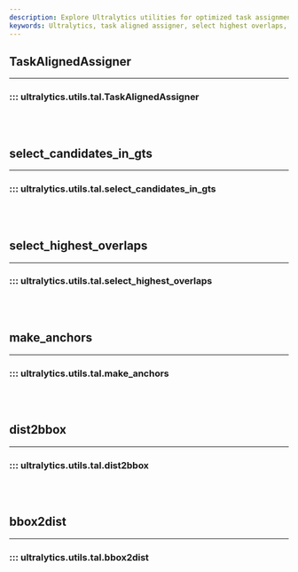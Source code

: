 ```yaml
---
description: Explore Ultralytics utilities for optimized task assignment, bounding box creation, and distance calculation. Learn more about algorithm implementations.
keywords: Ultralytics, task aligned assigner, select highest overlaps, make anchors, dist2bbox, bbox2dist, utilities, algorithm
---
```


## TaskAlignedAssigner
---
### ::: ultralytics.utils.tal.TaskAlignedAssigner
<br><br>

## select_candidates_in_gts
---
### ::: ultralytics.utils.tal.select_candidates_in_gts
<br><br>

## select_highest_overlaps
---
### ::: ultralytics.utils.tal.select_highest_overlaps
<br><br>

## make_anchors
---
### ::: ultralytics.utils.tal.make_anchors
<br><br>

## dist2bbox
---
### ::: ultralytics.utils.tal.dist2bbox
<br><br>

## bbox2dist
---
### ::: ultralytics.utils.tal.bbox2dist
<br><br>